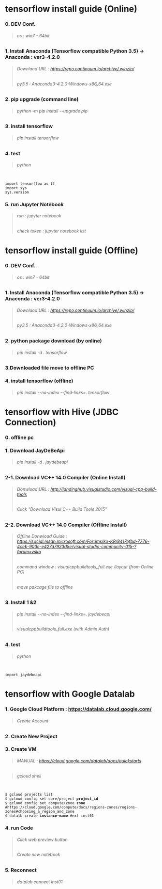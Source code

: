 # tensorflow install guide (Online)

### 0. DEV Conf.
>###### os : win7 - 64bit

### 1. Install Anaconda (Tensorflow compatible Python 3.5) → Anaconda : ver3-4.2.0
>###### Downlaod URL : https://repo.continuum.io/archive/.winzip/
>###### py3.5 : Anaconda3-4.2.0-Windows-x86_64.exe

### 2. pip upgrade (command line) 
>###### python -m pip install --upgrade pip

### 3. install tensorflow
>###### pip install tensorflow 

### 4. test 
>###### python
<pre><code>
import tensorflow as tf
import sys
sys.version
</code></pre>

### 5. run Jupyter Notebook
>###### run : jupyter notebook 
>###### check token : jupyter notebook list



# tensorflow install guide (Offline)

### 0. DEV Conf.
>###### os : win7 - 64bit

### 1. Install Anaconda (Tensorflow compatible Python 3.5) → Anaconda : ver3-4.2.0
>###### Downlaod URL : https://repo.continuum.io/archive/.winzip/
>###### py3.5 : Anaconda3-4.2.0-Windows-x86_64.exe

### 2. python package download (by online)
>###### pip install -d . tensorflow

### 3.Downloaded file move to offline PC

### 4. install tensorflow (offline)
>###### pip install --no-index --find-links=. tensorflow


# tensorflow with Hive (JDBC Connection)
### 0. offline pc

### 1. Download JayDeBeApi
>###### pip install -d . jaydebeapi

### 2-1. Download VC++ 14.0 Compiler (Online Install)
>###### Donwload URL : http://landinghub.visualstudio.com/visual-cpp-build-tools
>###### Click "Download Visul C++ Build Tools 2015"

### 2-2. Download VC++ 14.0 Compiler (Offline Install)
>###### Offline Donwload Guide : https://social.msdn.microsoft.com/Forums/ko-KR/8417efbd-7776-4ceb-903e-e427d7923d5e/visual-studio-community-015-?forum=vsko
>###### command window : visualcppbuildtools_full.exe /layout (from Online PC)
>###### move pakcage file to offline  

### 3. Install 1 &2
>###### pip install --no-index --find-links=. jaydebeapi
>###### visualcppbuildtools_full.exe (with Admin Auth)

### 4. test
>###### python
<pre><code>
import jaydebeapi
</code></pre>

# tensorflow with Google Datalab
### 1. Google Cloud Platform : https://datalab.cloud.google.com/
>###### Create Account 

### 2. Create New Project

### 3. Create VM
> ###### MANUAL : https://cloud.google.com/datalab/docs/quickstarts

> ###### gcloud shell
<pre><code>
$ gcloud projects list
$ gcloud config set core/project <b>project_id</b>
$ gcloud config set compute/znoe <b>zone</b> #https://cloud.google.com/compute/docs/regions-zones/regions-zones#choosing_a_region_and_zone
$ datalb create <b>instance-name</b> #ex) inst01
</code></pre>

### 4. run Code
> ###### Click web preview button
> ###### Create new notebook

### 5. Reconnect
> ###### datalab connect inst01